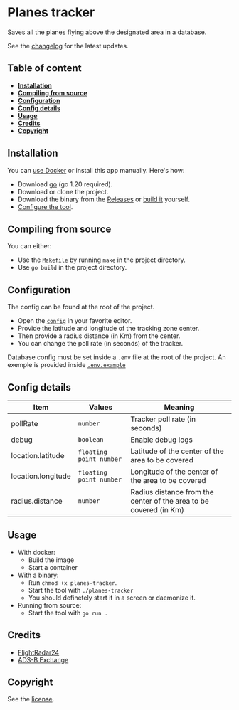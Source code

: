 # Planes tracker

Saves all the planes flying above the designated area in a database.

See the [changelog](/CHANGELOG.md) for the latest updates.

## Table of content

-   [**Installation**](#installation)
-   [**Compiling from source**](#compiling-from-source)
-   [**Configuration**](#configuration)
-   [**Config details**](#config-details)
-   [**Usage**](#usage)
-   [**Credits**](#credits)
-   [**Copyright**](#copyright)

## Installation

You can [use Docker](#usage) or install this app manually. Here's how:

-   Download [go](https://go.dev/dl/) (go 1.20 required).
-   Download or clone the project.
-   Download the binary from the [Releases](../../releases) or [build it](#compiling-from-source) yourself.
-   [Configure the tool](#configuration).

## Compiling from source

You can either:

-   Use the [`Makefile`](/Makefile) by running `make` in the project directory.
-   Use `go build` in the project directory.

## Configuration

The config can be found at the root of the project.

-   Open the [`config`](/config.json) in your favorite editor.
-   Provide the latitude and longitude of the tracking zone center.
-   Then provide a radius distance (in Km) from the center.
-   You can change the poll rate (in seconds) of the tracker.

Database config must be set inside a `.env` file at the root of the project. An exemple is provided inside [`.env.example`](/.env.example)

## Config details

| Item               | Values                  | Meaning                                                           |
| ------------------ | ----------------------- | ----------------------------------------------------------------- |
| pollRate           | `number`                | Tracker poll rate (in seconds)                                    |
| debug              | `boolean`               | Enable debug logs                                                 |
| location.latitude  | `floating point number` | Latitude of the center of the area to be covered                  |
| location.longitude | `floating point number` | Longitude of the center of the area to be covered                 |
| radius.distance    | `number`                | Radius distance from the center of the area to be covered (in Km) |

## Usage

-   With docker:
    -   Build the image
    -   Start a container
-   With a binary:
    -   Run `chmod +x planes-tracker`.
    -   Start the tool with `./planes-tracker`
    -   You should definetely start it in a screen or daemonize it.
-   Running from source:
    -   Start the tool with `go run .`

## Credits

-   [FlightRadar24](https://www.flightradar24.com/)
-   [ADS-B Exchange](https://adsbexchange.com/)

## Copyright

See the [license](/LICENSE).

